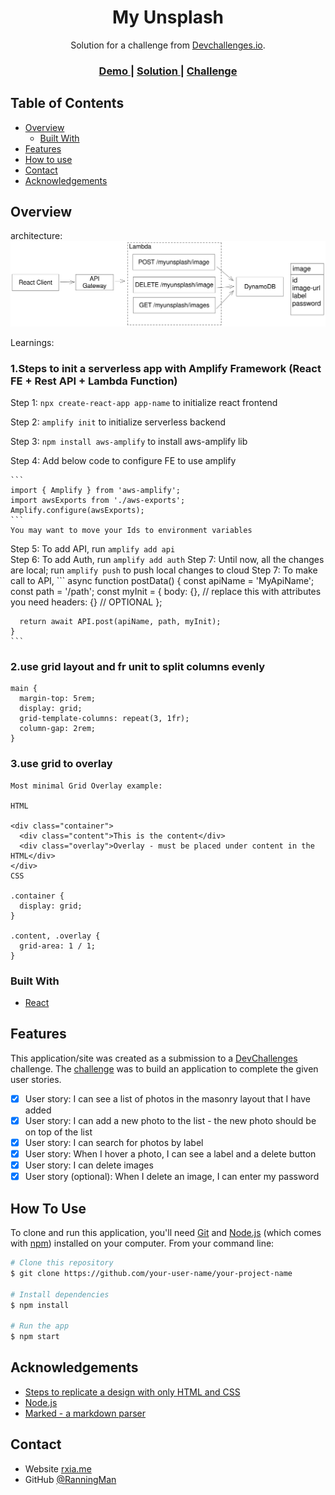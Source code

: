 <!-- Please update value in the {}  -->

<h1 align="center">My Unsplash</h1>

<div align="center">
   Solution for a challenge from  <a href="http://devchallenges.io" target="_blank">Devchallenges.io</a>.
</div>

<div align="center">
  <h3>
    <a href="https://dev-challenge-myunsplash.netlify.app">
      Demo
    </a>
    <span> | </span>
    <a href="https://github.com/RanningMan/devchallenges/tree/main/my-unsplash">
      Solution
    </a>
    <span> | </span>
    <a href="https://devchallenges.io/challenges/rYyhwJAxMfES5jNQ9YsP">
      Challenge
    </a>
  </h3>
</div>

<!-- TABLE OF CONTENTS -->

## Table of Contents

- [Overview](#overview)
  - [Built With](#built-with)
- [Features](#features)
- [How to use](#how-to-use)
- [Contact](#contact)
- [Acknowledgements](#acknowledgements)

<!-- OVERVIEW -->

## Overview

architecture:
![arch](architecture.svg)

Learnings:

### **1.Steps to init a serverless app with Amplify Framework (React FE + Rest API + Lambda Function)**
  
  Step 1: `npx create-react-app app-name` to initialize react frontend  
  
  Step 2: `amplify init` to initialize serverless backend  

  Step 3: `npm install aws-amplify` to install aws-amplify lib  
  
  Step 4: Add below code to configure FE to use amplify
    
    ```
    import { Amplify } from 'aws-amplify';
    import awsExports from './aws-exports';  
    Amplify.configure(awsExports);  
    ```
    You may want to move your Ids to environment variables
  Step 5: To add API, run `amplify add api`  
  Step 6: To add Auth, run `amplify add auth`
  Step 7: Until now, all the changes are local; run `amplify push` to push local changes to cloud
  Step 7: To make call to API, 
    ```
    async function postData() {
      const apiName = 'MyApiName';
      const path = '/path';
      const myInit = {
        body: {}, // replace this with attributes you need
        headers: {} // OPTIONAL
      };

      return await API.post(apiName, path, myInit);
    }
    ```


### **2.use grid layout and fr unit to split columns evenly**
```
main {
  margin-top: 5rem;
  display: grid;
  grid-template-columns: repeat(3, 1fr);
  column-gap: 2rem;
}
```  
### **3.use grid to overlay**  
```
Most minimal Grid Overlay example:

HTML

<div class="container">
  <div class="content">This is the content</div>
  <div class="overlay">Overlay - must be placed under content in the HTML</div>
</div>
CSS

.container {
  display: grid;
}

.content, .overlay {
  grid-area: 1 / 1;
}
```  


### Built With

- [React](https://reactjs.org/)

## Features

This application/site was created as a submission to a [DevChallenges](https://devchallenges.io/challenges) challenge. The [challenge](https://devchallenges.io/challenges/rYyhwJAxMfES5jNQ9YsP) was to build an application to complete the given user stories.

- [x] User story: I can see a list of photos in the masonry layout that I have added  
- [x] User story: I can add a new photo to the list - the new photo should be on top of the list  
- [x] User story: I can search for photos by label  
- [x] User story: When I hover a photo, I can see a label and a delete button  
- [x] User story: I can delete images  
- [x] User story (optional): When I delete an image, I can enter my password  

## How To Use

<!-- Example: -->

To clone and run this application, you'll need [Git](https://git-scm.com) and [Node.js](https://nodejs.org/en/download/) (which comes with [npm](http://npmjs.com)) installed on your computer. From your command line:

```bash
# Clone this repository
$ git clone https://github.com/your-user-name/your-project-name

# Install dependencies
$ npm install

# Run the app
$ npm start
```

## Acknowledgements

<!-- This section should list any articles or add-ons/plugins that helps you to complete the project. This is optional but it will help you in the future. For example: -->

- [Steps to replicate a design with only HTML and CSS](https://devchallenges-blogs.web.app/how-to-replicate-design/)
- [Node.js](https://nodejs.org/)
- [Marked - a markdown parser](https://github.com/chjj/marked)

## Contact

- Website [rxia.me](https://rxia.me)
- GitHub [@RanningMan](https://github.com/ranningman)
